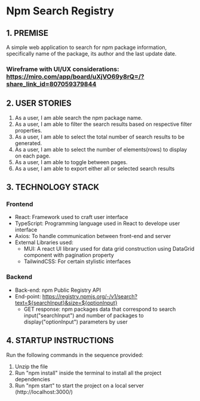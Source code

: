 # Npm Search Registry

## 1. PREMISE
A simple web application to search for npm package information, specifically name of the package, its author and the  last update date.

### Wireframe with UI/UX considerations: https://miro.com/app/board/uXjVO69y8rQ=/?share_link_id=807059379844

## 2. USER STORIES
1. As a user, I am able search the npm package name.
2. As a user, I am able to filter the search results based on respective filter properties.
3. As a user, I am able to select the total number of search results to be generated.
4. As a user, I am able to select the number of elements(rows) to display on each page.
5. As a user, I am able to toggle between pages.
6. As a user, I am able to export either all or selected search results

## 3. TECHNOLOGY STACK
### Frontend
- React: Framework used to craft user interface
- TypeScript: Programming language used in React to develope user interface
- Axios: To handle communication between front-end and server
- External Libraries used:
  - MUI: A react UI library used for data grid construction using DataGrid component with pagination property
  - TailwindCSS: For certain stylistic interfaces 
### Backend
- Back-end: npm Public Registry API
- End-point: https://registry.npmjs.org/-/v1/search?text=${searchInput}&size=${optionInput}
    - GET response: npm packages data that correspond to search input("searchInput") and number of packages to display("optionInput") parameters by user

## 4. STARTUP INSTRUCTIONS 
Run the following commands in the sequence provided:
1. Unzip the file
2. Run "npm install" inside the terminal to install all the project dependencies 
3. Run "npm start" to start the project on a local server (http://localhost:3000/)



